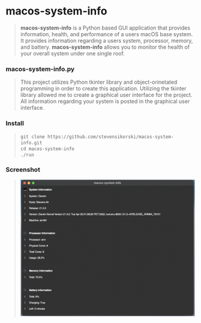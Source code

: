 # macos-system-info

> **macos-system-info** is a Python based GUI application that provides information, health, and performance of a users macOS base system. It provides information regarding a users system, processor, memory, and battery. **macos-system-info** allows you to monitor the health of your overall system under one single roof.

### macos-system-info.py

> This project utilizes Python tkinter library and object-orinetated programming in order to create this application. Utilizing the tkinter library allowed me to create a graphical user interface for the project. All information regarding your system is posted in the graphical user interface.

### Install
> ```
> git clone https://github.com/stevensikorski/macos-system-info.git
> cd macos-system-info
> ./run
> ```

### Screenshot
> ![Screenshot](./images/screenshot.png)

